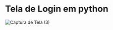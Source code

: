 # Tela de Login em python



![Captura de Tela (3)](https://user-images.githubusercontent.com/100007663/214992207-723d9f45-f895-420c-b287-878a83b1f017.png)

